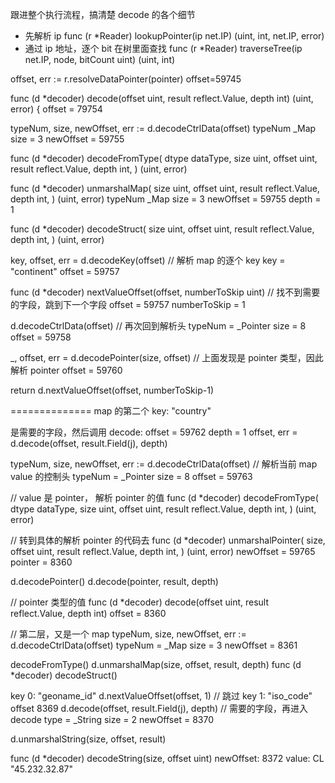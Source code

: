 跟进整个执行流程，搞清楚 decode 的各个细节

* 先解析 ip
func (r *Reader) lookupPointer(ip net.IP) (uint, int, net.IP, error)
* 通过 ip 地址，逐个 bit 在树里面查找
func (r *Reader) traverseTree(ip net.IP, node, bitCount uint) (uint, int)


offset, err := r.resolveDataPointer(pointer)
  offset=59745

func (d *decoder) decode(offset uint, result reflect.Value, depth int) (uint, error) {
  offset = 79754

typeNum, size, newOffset, err := d.decodeCtrlData(offset)
  typeNum _Map
  size = 3
  newOffset = 59755

func (d *decoder) decodeFromType(
	dtype dataType,
	size uint,
	offset uint,
	result reflect.Value,
	depth int,
) (uint, error)

func (d *decoder) unmarshalMap(
	size uint,
	offset uint,
	result reflect.Value,
	depth int,
) (uint, error)
  typeNum _Map
  size = 3
  newOffset = 59755
  depth = 1

func (d *decoder) decodeStruct(
	size uint,
	offset uint,
	result reflect.Value,
	depth int,
) (uint, error)

key, offset, err = d.decodeKey(offset)  // 解析 map 的逐个 key
  key = "continent"
  offset = 59757

func (d *decoder) nextValueOffset(offset, numberToSkip uint)
    // 找不到需要的字段，跳到下一个字段
    offset = 59757
    numberToSkip = 1

d.decodeCtrlData(offset)  // 再次回到解析头
   typeNum = _Pointer
   size = 8
   offset = 59758

_, offset, err = d.decodePointer(size, offset)  // 上面发现是 pointer 类型，因此解析 pointer
   offset = 59760

return d.nextValueOffset(offset, numberToSkip-1)

==============
map 的第二个 key:
"country"

 是需要的字段，然后调用 decode:
   offset = 59762
   depth = 1
offset, err = d.decode(offset, result.Field(j), depth)

typeNum, size, newOffset, err := d.decodeCtrlData(offset)
    // 解析当前 map value 的控制头
   typeNum = _Pointer
   size = 8
   offset = 59763

// value 是 pointer， 解析 pointer 的值
func (d *decoder) decodeFromType(
	dtype dataType,
	size uint,
	offset uint,
	result reflect.Value,
	depth int,
) (uint, error)   

// 转到具体的解析 pointer 的代码去
func (d *decoder) unmarshalPointer(
	size, offset uint,
	result reflect.Value,
	depth int,
) (uint, error)
    newOffset = 59765
    pointer = 8360

d.decodePointer()
d.decode(pointer, result, depth)

// pointer 类型的值
func (d *decoder) decode(offset uint, result reflect.Value, depth int)
   offset = 8360

// 第二层，又是一个 map
typeNum, size, newOffset, err := d.decodeCtrlData(offset)
   typeNum = _Map
   size = 3
   newOffset = 8361

decodeFromType()
d.unmarshalMap(size, offset, result, depth)
func (d *decoder) decodeStruct()

key 0: "geoname_id"
   d.nextValueOffset(offset, 1)  // 跳过
key 1: "iso_code"
      offset 8369
   d.decode(offset, result.Field(j), depth)  // 需要的字段，再进入 decode
     type = _String
     size = 2
     newOffset = 8370


d.unmarshalString(size, offset, result)

func (d *decoder) decodeString(size, offset uint) 
   newOffset: 8372
   value: CL
   "45.232.32.87"

